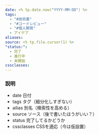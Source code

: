 ```yaml
---
date: <% tp.date.now("YYYY-MM-DD") %>
tags:
  - "#技術書"
  - "#コードレビュー"
  - "#個人開発"
  - アイデア
aliases: 
source: <% tp.file.cursor(1) %>
"status:":
  - 完了
  - 進行中
  - 未開始
cssclasses:
---
```


### 説明

- date 日付
- tags タグ（細分化しすぎない）
- ailias 別名（検索性を高める）
- source ソース（後で書いたほうがいい？）
- status 完了してるかどうか
- cssclasses CSSを適応（今は仮設置）
